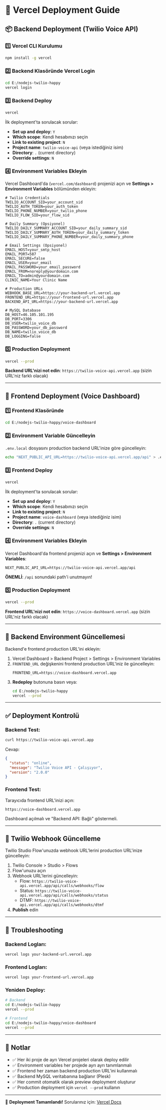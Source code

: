 # 🚀 Vercel Deployment Guide

## 📦 Backend Deployment (Twilio Voice API)

### 1️⃣ Vercel CLI Kurulumu
```bash
npm install -g vercel
```

### 2️⃣ Backend Klasöründe Vercel Login
```bash
cd E:/nodejs-twilio-happy
vercel login
```

### 3️⃣ Backend Deploy
```bash
vercel
```

İlk deployment'ta sorulacak sorular:
- **Set up and deploy**: `Y`
- **Which scope**: Kendi hesabınızı seçin
- **Link to existing project**: `N`
- **Project name**: `twilio-voice-api` (veya istediğiniz isim)
- **Directory**: `.` (current directory)
- **Override settings**: `N`

### 4️⃣ Environment Variables Ekleyin

Vercel Dashboard'da (`vercel.com/dashboard`) projenizi açın ve **Settings > Environment Variables** bölümünden ekleyin:

```env
# Twilio Credentials
TWILIO_ACCOUNT_SID=your_account_sid
TWILIO_AUTH_TOKEN=your_auth_token
TWILIO_PHONE_NUMBER=your_twilio_phone
TWILIO_FLOW_SID=your_flow_sid

# Daily Summary (Opsiyonel)
TWILIO_DAILY_SUMMARY_ACCOUNT_SID=your_daily_summary_sid
TWILIO_DAILY_SUMMARY_AUTH_TOKEN=your_daily_summary_token
TWILIO_DAILY_SUMMARY_PHONE_NUMBER=your_daily_summary_phone

# Email Settings (Opsiyonel)
EMAIL_HOST=your_smtp_host
EMAIL_PORT=587
EMAIL_SECURE=false
EMAIL_USER=your_email
EMAIL_PASSWORD=your_email_password
EMAIL_FROM=noreply@yourdomain.com
EMAIL_TO=admin@yourdomain.com
CLINIC_NAME=Your Clinic Name

# Production URLs
WEBHOOK_BASE_URL=https://your-backend-url.vercel.app
FRONTEND_URL=https://your-frontend-url.vercel.app
BACKEND_API_URL=https://your-backend-url.vercel.app

# MySQL Database
DB_HOST=46.105.101.195
DB_PORT=3306
DB_USER=twilio_voice_db
DB_PASSWORD=your_db_password
DB_NAME=twilio_voice_db
DB_LOGGING=false
```

### 5️⃣ Production Deployment
```bash
vercel --prod
```

**Backend URL'nizi not edin**: `https://twilio-voice-api.vercel.app` (sizin URL'niz farklı olacak)

---

## 🎨 Frontend Deployment (Voice Dashboard)

### 1️⃣ Frontend Klasöründe
```bash
cd E:/nodejs-twilio-happy/voice-dashboard
```

### 2️⃣ Environment Variable Güncelleyin

`.env.local` dosyasını production backend URL'inize göre güncelleyin:
```bash
echo "NEXT_PUBLIC_API_URL=https://twilio-voice-api.vercel.app/api" > .env.local
```

### 3️⃣ Frontend Deploy
```bash
vercel
```

İlk deployment'ta sorulacak sorular:
- **Set up and deploy**: `Y`
- **Which scope**: Kendi hesabınızı seçin
- **Link to existing project**: `N`
- **Project name**: `voice-dashboard` (veya istediğiniz isim)
- **Directory**: `.` (current directory)
- **Override settings**: `N`

### 4️⃣ Environment Variables Ekleyin

Vercel Dashboard'da frontend projenizi açın ve **Settings > Environment Variables**:

```env
NEXT_PUBLIC_API_URL=https://twilio-voice-api.vercel.app/api
```

**ÖNEMLİ**: `/api` sonundaki path'i unutmayın!

### 5️⃣ Production Deployment
```bash
vercel --prod
```

**Frontend URL'nizi not edin**: `https://voice-dashboard.vercel.app` (sizin URL'niz farklı olacak)

---

## 🔄 Backend Environment Güncellemesi

Backend'e frontend production URL'ini ekleyin:

1. Vercel Dashboard > Backend Project > Settings > Environment Variables
2. `FRONTEND_URL` değişkenini frontend production URL'iniz ile güncelleyin:
   ```
   FRONTEND_URL=https://voice-dashboard.vercel.app
   ```
3. **Redeploy** butonuna basın veya:
   ```bash
   cd E:/nodejs-twilio-happy
   vercel --prod
   ```

---

## ✅ Deployment Kontrolü

### Backend Test:
```bash
curl https://twilio-voice-api.vercel.app
```

Cevap:
```json
{
  "status": "online",
  "message": "Twilio Voice API - Çalışıyor",
  "version": "2.0.0"
}
```

### Frontend Test:
Tarayıcıda frontend URL'inizi açın:
```
https://voice-dashboard.vercel.app
```

Dashboard açılmalı ve "Backend API: Bağlı" göstermeli.

---

## 🔧 Twilio Webhook Güncelleme

Twilio Studio Flow'unuzda webhook URL'lerini production URL'inize güncelleyin:

1. Twilio Console > Studio > Flows
2. Flow'unuzu açın
3. Webhook URL'lerini güncelleyin:
   - Flow: `https://twilio-voice-api.vercel.app/api/calls/webhooks/flow`
   - Status: `https://twilio-voice-api.vercel.app/api/calls/webhooks/status`
   - DTMF: `https://twilio-voice-api.vercel.app/api/calls/webhooks/dtmf`
4. **Publish** edin

---

## 🐛 Troubleshooting

### Backend Logları:
```bash
vercel logs your-backend-url.vercel.app
```

### Frontend Logları:
```bash
vercel logs your-frontend-url.vercel.app
```

### Yeniden Deploy:
```bash
# Backend
cd E:/nodejs-twilio-happy
vercel --prod

# Frontend
cd E:/nodejs-twilio-happy/voice-dashboard
vercel --prod
```

---

## 📝 Notlar

- ✅ Her iki proje de ayrı Vercel projeleri olarak deploy edilir
- ✅ Environment variables her projede ayrı ayrı tanımlanmalı
- ✅ Frontend her zaman backend production URL'ini kullanmalı
- ✅ Backend MySQL veritabanına bağlanır (Plesk)
- ✅ Her commit otomatik olarak preview deployment oluşturur
- ✅ Production deployment için `vercel --prod` kullanın

---

🎉 **Deployment Tamamlandı!** Sorularınız için: [Vercel Docs](https://vercel.com/docs)

